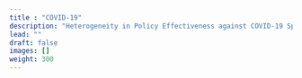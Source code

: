 ```yaml
---
title : "COVID-19"
description: "Heterogeneity in Policy Effectiveness against COVID-19 Spread in Chile"
lead: ""
draft: false
images: []
weight: 300
---
```

